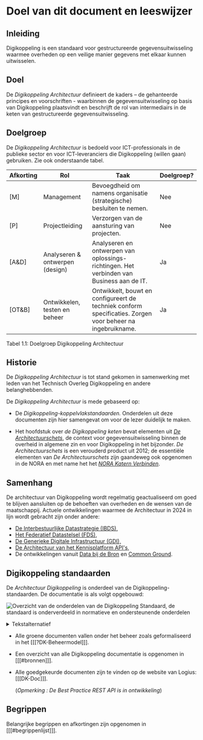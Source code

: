 # Doel van dit document en leeswijzer

## Inleiding

Digikoppeling is een standaard voor gestructureerde gegevensuitwisseling waarmee overheden op een veilige manier gegevens met elkaar kunnen uitwisselen.

## Doel

De *Digikoppeling Architectuur* definieert de kaders – de gehanteerde principes en voorschriften - waarbinnen de gegevensuitwisseling op basis van Digikoppeling plaatsvindt en beschrijft de rol van intermediairs in de keten van gestructureerde gegevensuitwisseling.

## Doelgroep

De *Digikoppeling Architectuur* is bedoeld voor ICT-professionals in de publieke sector en voor ICT-leveranciers die Digikoppeling (willen gaan) gebruiken. Zie ook onderstaande tabel.

| Afkorting | Rol | Taak  | Doelgroep? |
| --------- | --- | --- | ------------ |
| [M]       | Management                      | Bevoegdheid om namens organisatie (strategische) besluiten te nemen.                                      | Nee    |
| [P]       | Projectleiding                  | Verzorgen van de aansturing van projecten.                                                                | Nee    |
| [A&D]     | Analyseren & ontwerpen (design) | Analyseren en ontwerpen van oplossings-richtingen. Het verbinden van Business aan de IT.                  | Ja     |
| [OT&B]    | Ontwikkelen, testen en beheer   | Ontwikkelt, bouwt en configureert de techniek conform specificaties. Zorgen voor beheer na ingebruikname. | Ja     |

Tabel 1.1: Doelgroep Digikoppeling Architectuur 

## Historie

De *Digikoppeling Architectuur* is tot stand gekomen in samenwerking met leden van het Technisch Overleg Digikoppeling en andere belanghebbenden.

De *Digikoppeling Architectuur* is mede gebaseerd op:

- De *Digikoppeling-koppelvlakstandaarden.* Onderdelen uit deze documenten zijn hier samengevat om voor de lezer duidelijk te maken.

- Het hoofdstuk over *de Digikoppeling keten* bevat elementen uit [*De Architectuurschets*](https://www.earonline.nl/index.php/Overzicht_Architectuurschets_van_het_stelsel_voor_gegevensuitwisseling), de context voor gegevensuitwisseling binnen de overheid in algemene zin en voor Digikoppeling in het bijzonder. *De Architectuurschets* is een  verouderd product uit 2012; de essentiële elementen van *De Architectuurschets* zijn gaandeweg ook opgenomen in de NORA en met name het het [*NORA Katern Verbinden*](https://www.noraonline.nl/wiki/Katern_Verbinden).

## Samenhang

De architectuur van Digikoppeling wordt regelmatig geactualiseerd om goed te blijven aansluiten op de behoeften van overheden en de wensen van de maatschappij. Actuele ontwikkelingen waarmee de Architectuur in 2024 in lijn wordt gebracht zijn onder andere:

- [De Interbestuurlijke Datastrategie (IBDS),](https://realisatieibds.pleio.nl/)
- [Het Federatief Datastelsel (FDS),](https://www.noraonline.nl/wiki/FDS_Basis_concept)
- [De Generieke Digitale Infrastructuur (GDI),](https://pgdi.nl/)
- [De Architectuur van het Kennisplatform API's,](https://geonovum.github.io/KP-APIs/API-strategie-algemeen/Architectuur/)
- De ontwikkelingen vanuit [Data bij de Bron](https://www.digitaleoverheid.nl/data-bij-de-bron/) en [Common Ground](https://commonground.nl/).

## Digikoppeling standaarden

De *Architectuur Digikoppeling* is onderdeel van de Digikoppeling-standaarden.
De documentatie is als volgt opgebouwd:

![Overzicht van de onderdelen van de Digikoppeling Standaard, de standaard is onderverdeeld in normatieve en ondersteunende onderdelen](media/DK_Specificatie_structuur.svg "Digikoppeling Standaard")

<details>
    <summary> Tekstalternatief </summary>
<ul>
	<li>Digikoppeling Standaard
		<ul>
			<li> <a href="https://gitdocumentatie.logius.nl/publicatie/dk/beheer/">DK Beheermodel en releasebeleid</a>* </li>
			<li> <a href="https://gitdocumentatie.logius.nl/publicatie/dk/actueel/">DK Overzicht Actuele Documentatie en Compliance</a>* </li>
			<li> <a href="https://gitdocumentatie.logius.nl/publicatie/dk/architectuur">DK Architectuur</a>*
				<ul>
					<li> <a href="https://gitdocumentatie.logius.nl/publicatie/dk/idauth/">DK Identificatie en Authenticatie</a>*
						<ul>
							<li><i> <a href="https://gitdocumentatie.logius.nl/publicatie/dk/gbachtcert/">Digikoppeling Gebruik en Achtergronden Certificaten</a></i>† </li>
						</ul>
					</li>
					<li> <a href="https://gitdocumentatie.logius.nl/publicatie/dk/beveilig/">DK Beveiligingsstandaarden en voorschriften</a>* </li>
					<li>Koppelvlakstandaarden
						<ul>
							<li> <a href="https://gitdocumentatie.logius.nl/publicatie/dk/wus/">DK Koppelvlakstandaard WUS</a>*
								<ul>
									<li><i><a href="https://gitdocumentatie.logius.nl/publicatie/dk/bpwus">Best-practice WUS</a></i>† </li>
								</ul>
							</li>
							<li> <a href="https://gitdocumentatie.logius.nl/publicatie/dk/ebms/">DK Koppelvlakstandaard ebMS2</a>*
								<ul>
									<li> <i><a href="https://gitdocumentatie.logius.nl/publicatie/dk/bpebms">Best-practice ebMS2</a></i>† </li>
								</ul>
							</li>
							<li> <a href="https://gitdocumentatie.logius.nl/publicatie/dk/gb/">DK Koppelvlakstandaard Grote Berichten</a>*
								<ul>
									<li> <i><a href="https://gitdocumentatie.logius.nl/publicatie/dk/bpgb">Best-practice Grote Berichten</a></i>†</li>
								</ul>
							</li>
						</ul>
					</li>
				</ul>
			</li>
			<li>
    <i><a href="https://gitdocumentatie.logius.nl/publicatie/dk/watisdk/">Wat is Digikoppeling</a></i>†
  </li>
		</ul>
	</li>
</ul>
<p>* Normatief document</p>
<p>† Ondersteunend document</p>
</details>

- Alle groene documenten vallen onder het beheer zoals geformaliseerd in het [[[?DK-Beheermodel]]].

- Een overzicht van alle Digikoppeling documentatie is opgenomen in [[[#bronnen]]].

- Alle goedgekeurde documenten zijn te vinden op de website van Logius: [[[DK-Doc]]].

  (_Opmerking : De Best Practice REST API is in ontwikkeling_)

## Begrippen

Belangrijke begrippen en afkortingen zijn opgenomen in [[[#begrippenlijst]]].
